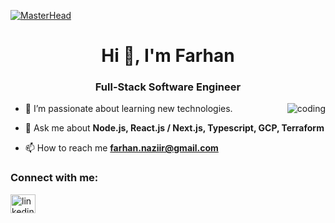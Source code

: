 [![MasterHead](https://dezinebrainz.com/images/web-design-gif.gif)](#)
<h1 align="center">Hi 👋, I'm Farhan</h1>
<h3 align="center">Full-Stack Software Engineer</h3>
<img align="right" alt="coding" src= "https://c.tenor.com/_DOBjnGspYAAAAAM/code-coding.gif">

- 🌱 I’m passionate about learning new technologies.

- 💬 Ask me about **Node.js, React.js / Next.js, Typescript, GCP, Terraform**

- 📫 How to reach me **farhan.naziir@gmail.com**

<h3 align="left">Connect with me:</h3>
<p align="left"> 
<a href="https://www.linkedin.com/public-profile/settings?trk=d_flagship3_profile_self_view_public_profile" target="blank"><img align="center" src="https://encrypted-tbn0.gstatic.com/images?q=tbn:ANd9GcTfRQj_W8078FCL2-vDL5oWTJIVLhz8OH5g-A&usqp=CAU" alt="linkedin" height="30" width="40" /></a>
</p>

